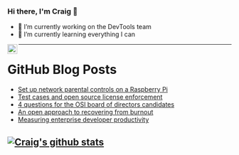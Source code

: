 ### Hi there, I'm Craig 👋

<!--
**CraigTeelFugro/CraigTeelFugro** is a ✨ _special_ ✨ repository because its `README.md` (this file) appears on your GitHub profile.

Here are some ideas to get you started:
-->

- 🔭 I’m currently working on the DevTools team
- 🌱 I’m currently learning everything I can

[<img align="left" alt="Craig Teel | LinkedIn" width="22px" src="https://cdn.jsdelivr.net/npm/simple-icons@v3/icons/linkedin.svg" />][linkedin]

---

# GitHub Blog Posts

<!-- BLOG-POST-LIST:START -->
- [Set up network parental controls on a Raspberry Pi](https://opensource.com/article/21/3/raspberry-pi-parental-control)
- [Test cases and open source license enforcement](https://opensource.com/article/21/3/test-cases-open-source-licenses)
- [4 questions for the OSI board of directors candidates](https://opensource.com/article/21/3/board-elections-osi)
- [An open approach to recovering from burnout](https://opensource.com/open-organization/21/3/open-approach-burnout)
- [Measuring enterprise developer productivity](https://github.blog/2021-03-10-measuring-enterprise-developer-productivity/)
<!-- BLOG-POST-LIST:END -->

## [![Craig's github stats](https://github-readme-stats.vercel.app/api?username=craigteelfugro)](https://github.com/anuraghazra/github-readme-stats)


[linkedin]: https://linkedin.com/in/craig-teel-b8786771
